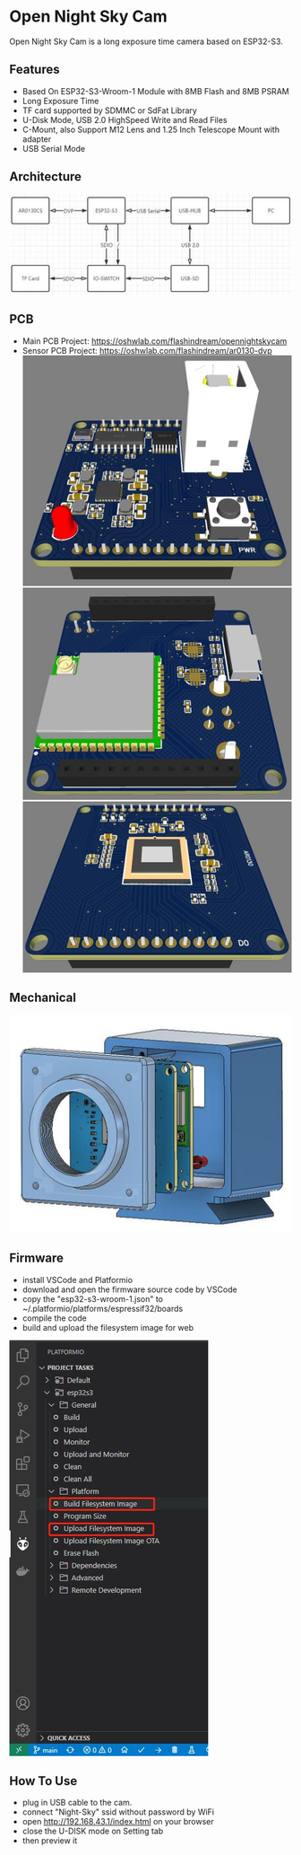 # Open Night Sky Cam
Open Night Sky Cam is a long exposure time camera based on ESP32-S3.

## Features
* Based On ESP32-S3-Wroom-1 Module with 8MB Flash and 8MB PSRAM
* Long Exposure Time
* TF card supported by SDMMC or SdFat Library
* U-Disk Mode, USB 2.0 HighSpeed Write and Read Files
* C-Mount, also Support M12 Lens and 1.25 Inch Telescope Mount with adapter
* USB Serial Mode

## Architecture
![architecture](assets/ezcam.jpg "ezcam_architecture")

## PCB
* Main PCB Project: https://oshwlab.com/flashindream/opennightskycam
* Sensor PCB Project: https://oshwlab.com/flashindream/ar0130-dvp
![pcb](assets/ezcam_top.jpg "ezcam_top")
![pcb](assets/ezcam_bottom.jpg "ezcam_bottom")
![pcb](assets/ar0130cs.jpg "ar0130cs")

## Mechanical
![shell](assets/shell.jpg "shell")

## Firmware
* install VSCode and Platformio
* download and open the firmware source code by VSCode
* copy the "esp32-s3-wroom-1.json" to ~/.platformio/platforms/espressif32/boards
* compile the code
* build and upload the filesystem image for web

![compile](assets/compile.jpg "compile")

## How To Use
* plug in USB cable to the cam.
* connect "Night-Sky" ssid without password by WiFi
* open http://192.168.43.1/index.html on your browser
* close the U-DISK mode on Setting tab
* then preview it 